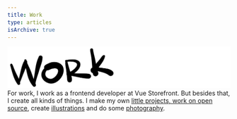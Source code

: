 ```yaml
---
title: Work
type: articles
isArchive: true
---
```


![Work](/assets/title-work.svg) For work, I work as a frontend developer at Vue Storefront. But besides that, I create all kinds of things. I make my own [little projects, work on open source](/work/code), create [illustrations](/work/illustration) and do some [photography](/work/photography).
